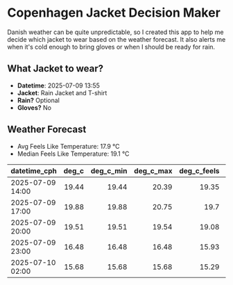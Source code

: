
# Copenhagen Jacket Decision Maker

Danish weather can be quite unpredictable, so I created this app to help me decide which jacket to wear based on the weather forecast. 
It also alerts me when it's cold enough to bring gloves or when I should be ready for rain.

## What Jacket to wear?

- **Datetime**: 2025-07-09 13:55
- **Jacket**: Rain Jacket and T-shirt
- **Rain?** Optional
- **Gloves?** No

## Weather Forecast
- Avg Feels Like Temperature: 17.9 °C
- Median Feels Like Temperature: 19.1 °C

| datetime_cph     |   deg_c |   deg_c_min |   deg_c_max |   deg_c_feels | weather   | wind   | rain   |
|:-----------------|--------:|------------:|------------:|--------------:|:----------|:-------|:-------|
| 2025-07-09 14:00 |   19.44 |       19.44 |       20.39 |         19.35 | Rain      | Low    | Low    |
| 2025-07-09 17:00 |   19.88 |       19.88 |       20.75 |         19.7  | Rain      | Low    | Low    |
| 2025-07-09 20:00 |   19.51 |       19.51 |       19.54 |         19.08 | Clouds    | Low    | None   |
| 2025-07-09 23:00 |   16.48 |       16.48 |       16.48 |         15.93 | Clouds    | Low    | None   |
| 2025-07-10 02:00 |   15.68 |       15.68 |       15.68 |         15.29 | Clouds    | Low    | None   |
        